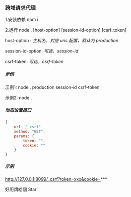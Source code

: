 ### 跨域请求代理

1.安装依赖 npm i

2.运行 node . [host-option] [session-id-option] [csrf_token]

host-option : *主机名，对应 uris 配置，默认为 production*

session-id-option: *可选，session-id*

csrf-token: *可选，csrf-token*

##### 示例

示例1: node .  production session-id csrf-token

示例2: node .

##### 动态设置接口

```javascript
{
    url: "_csrf"
    method: "GET",
    params: {
        token: "",
        cookie: ""
    }
}
```
##### 示例
http://127.0.0.1:8099/_csrf?token=xxx&cookie=***

好用請給個 Star


